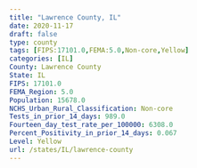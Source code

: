 ```yaml
---
title: "Lawrence County, IL"
date: 2020-11-17
draft: false
type: county
tags: [FIPS:17101.0,FEMA:5.0,Non-core,Yellow]
categories: [IL]
County: Lawrence County
State: IL
FIPS: 17101.0
FEMA_Region: 5.0
Population: 15678.0
NCHS_Urban_Rural_Classification: Non-core
Tests_in_prior_14_days: 989.0
Fourteen_day_test_rate_per_100000: 6308.0
Percent_Positivity_in_prior_14_days: 0.067
Level: Yellow
url: /states/IL/lawrence-county
---
```




